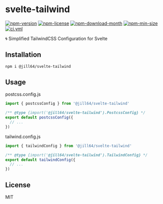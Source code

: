 <!----- BEGIN GHOST DOCS HEADER ----->

# svelte-tailwind

<!----- BEGIN GHOST DOCS BADGES -----><a href="https://npmjs.com/package/@jill64/svelte-tailwind"><img src="https://img.shields.io/npm/v/@jill64/svelte-tailwind" alt="npm-version" /></a> <a href="https://npmjs.com/package/@jill64/svelte-tailwind"><img src="https://img.shields.io/npm/l/@jill64/svelte-tailwind" alt="npm-license" /></a> <a href="https://npmjs.com/package/@jill64/svelte-tailwind"><img src="https://img.shields.io/npm/dm/@jill64/svelte-tailwind" alt="npm-download-month" /></a> <a href="https://npmjs.com/package/@jill64/svelte-tailwind"><img src="https://img.shields.io/bundlephobia/min/@jill64/svelte-tailwind" alt="npm-min-size" /></a> <a href="https://github.com/jill64/svelte-tailwind/actions/workflows/ci.yml"><img src="https://github.com/jill64/svelte-tailwind/actions/workflows/ci.yml/badge.svg" alt="ci.yml" /></a><!----- END GHOST DOCS BADGES ----->

🌀 Simplified TailwindCSS Configuration for Svelte

<!----- END GHOST DOCS HEADER ----->

## Installation

```sh
npm i @jill64/svelte-tailwind
```

## Usage

postcss.config.js

```js
import { postcssConfig } from '@jill64/svelte-tailwind'

/** @type {import('@jill64/svelte-tailwind').PostcssConfig} */
export default postcssConfig({
  // ...
})
```

tailwind.config.js

```js
import { tailwindConfig } from '@jill64/svelte-tailwind'

/** @type {import('@jill64/svelte-tailwind').TailwindConfig} */
export default tailwindConfig({
  // ...
})
```

<!----- BEGIN GHOST DOCS FOOTER ----->

## License

MIT

<!----- END GHOST DOCS FOOTER ----->
